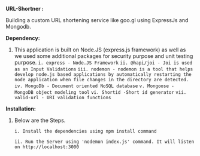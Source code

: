 **URL-Shortner :**

Building a custom URL shortening service like goo.gl using ExpressJs and Mongodb.

**Dependency:** 

1. This application is built on Node.JS (express.js framework) as well as we used some additional packages for security purpose and unit testing purpose.
   `i. express - Node.JS Framework`
    `ii. @hapi/joi - Joi is used as an Input Validations` 
    `iii. nodemon - nodemon is a tool that helps develop node.js based applications by automatically restarting the node application when file changes in the directory are detected.`
    `iv. MongoDb - Document oriented NoSQL database`
    `v. Mongoose - MongoDB object modeling tool`
    `vi. Shortid -Short id generator`
    `vii. valid-url - URI validation functions`
    
**Installation:** 

1. Below are the Steps.

    `i. Install the dependencies using npm install command`
    
    `ii. Run the Server using 'nodemon index.js' command. It will listen on http://localhost:3000`
    